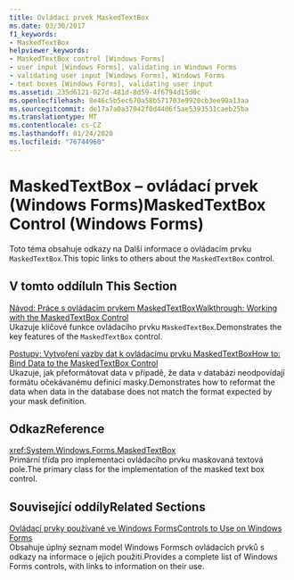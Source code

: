 ```yaml
---
title: Ovládací prvek MaskedTextBox
ms.date: 03/30/2017
f1_keywords:
- MaskedTextBox
helpviewer_keywords:
- MaskedTextBox control [Windows Forms]
- user input [Windows Forms], validating in Windows Forms
- validating user input [Windows Forms], Windows Forms
- text boxes [Windows Forms], validating user input
ms.assetid: 235d6121-027d-481d-8d59-4f6794d15d0c
ms.openlocfilehash: 8e46c5b5ec670a58b571703e9920cb3ee90a13aa
ms.sourcegitcommit: de17a7a0a37042f0d4406f5ae5393531caeb25ba
ms.translationtype: MT
ms.contentlocale: cs-CZ
ms.lasthandoff: 01/24/2020
ms.locfileid: "76744960"
---
```

# <a name="maskedtextbox-control-windows-forms"></a><span data-ttu-id="62167-102">MaskedTextBox – ovládací prvek (Windows Forms)</span><span class="sxs-lookup"><span data-stu-id="62167-102">MaskedTextBox Control (Windows Forms)</span></span>
<span data-ttu-id="62167-103">Toto téma obsahuje odkazy na Další informace o ovládacím prvku `MaskedTextBox`.</span><span class="sxs-lookup"><span data-stu-id="62167-103">This topic links to others about the `MaskedTextBox` control.</span></span>  
  
## <a name="in-this-section"></a><span data-ttu-id="62167-104">V tomto oddílu</span><span class="sxs-lookup"><span data-stu-id="62167-104">In This Section</span></span>  
 [<span data-ttu-id="62167-105">Návod: Práce s ovládacím prvkem MaskedTextBox</span><span class="sxs-lookup"><span data-stu-id="62167-105">Walkthrough: Working with the MaskedTextBox Control</span></span>](walkthrough-working-with-the-maskedtextbox-control.md)  
 <span data-ttu-id="62167-106">Ukazuje klíčové funkce ovládacího prvku `MaskedTextBox`.</span><span class="sxs-lookup"><span data-stu-id="62167-106">Demonstrates the key features of the `MaskedTextBox` control.</span></span>  
  
 [<span data-ttu-id="62167-107">Postupy: Vytvoření vazby dat k ovládacímu prvku MaskedTextBox</span><span class="sxs-lookup"><span data-stu-id="62167-107">How to: Bind Data to the MaskedTextBox Control</span></span>](how-to-bind-data-to-the-maskedtextbox-control.md)  
 <span data-ttu-id="62167-108">Ukazuje, jak přeformátovat data v případě, že data v databázi neodpovídají formátu očekávanému definicí masky.</span><span class="sxs-lookup"><span data-stu-id="62167-108">Demonstrates how to reformat the data when data in the database does not match the format expected by your mask definition.</span></span>  
  
## <a name="reference"></a><span data-ttu-id="62167-109">Odkaz</span><span class="sxs-lookup"><span data-stu-id="62167-109">Reference</span></span>  
 <xref:System.Windows.Forms.MaskedTextBox>  
 <span data-ttu-id="62167-110">Primární třída pro implementaci ovládacího prvku maskovaná textová pole.</span><span class="sxs-lookup"><span data-stu-id="62167-110">The primary class for the implementation of the masked text box control.</span></span>  
  
## <a name="related-sections"></a><span data-ttu-id="62167-111">Související oddíly</span><span class="sxs-lookup"><span data-stu-id="62167-111">Related Sections</span></span>  
 [<span data-ttu-id="62167-112">Ovládací prvky používané ve Windows Forms</span><span class="sxs-lookup"><span data-stu-id="62167-112">Controls to Use on Windows Forms</span></span>](controls-to-use-on-windows-forms.md)  
 <span data-ttu-id="62167-113">Obsahuje úplný seznam model Windows Formsch ovládacích prvků s odkazy na informace o jejich použití.</span><span class="sxs-lookup"><span data-stu-id="62167-113">Provides a complete list of Windows Forms controls, with links to information on their use.</span></span>
